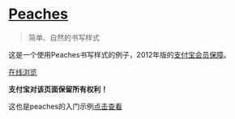 # [Peaches](https://github.com/sliuqin/peaches)

> 简单、自然的书写样式

这是一个使用Peaches书写样式的例子，2012年版的[支付宝会员保障](https://my.alipay.com/portal/account/safeguard.htm)。

[在线浏览](http://sliuqin.github.com/peaches-example-safeguard/)

**支付宝对该页面保留所有权利！**

这也是peaches的入门示例[点击查看](https://github.com/sliuqin/peaches/wiki/%E5%85%A5%E9%97%A8%E6%8C%87%E5%8D%97)

